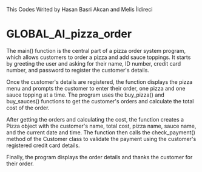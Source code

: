 This Codes Writed by Hasan Basri Akcan and Melis İldireci

# GLOBAL_AI_pizza_order

The main() function is the central part of a pizza order system program, which allows customers to order a pizza and add sauce toppings. It starts by greeting the user and asking for their name, ID number, credit card number, and password to register the customer's details.

Once the customer's details are registered, the function displays the pizza menu and prompts the customer to enter their order, one pizza and one sauce topping at a time. The program uses the buy_pizza() and buy_sauces() functions to get the customer's orders and calculate the total cost of the order.

After getting the orders and calculating the cost, the function creates a Pizza object with the customer's name, total cost, pizza name, sauce name, and the current date and time. The function then calls the check_payment() method of the Customer class to validate the payment using the customer's registered credit card details.

Finally, the program displays the order details and thanks the customer for their order.
